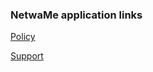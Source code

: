 ### NetwaMe application links

[Policy](https://netwame.github.io/netwame/policy)

[Support](https://netwame.github.io/netwame/support)
